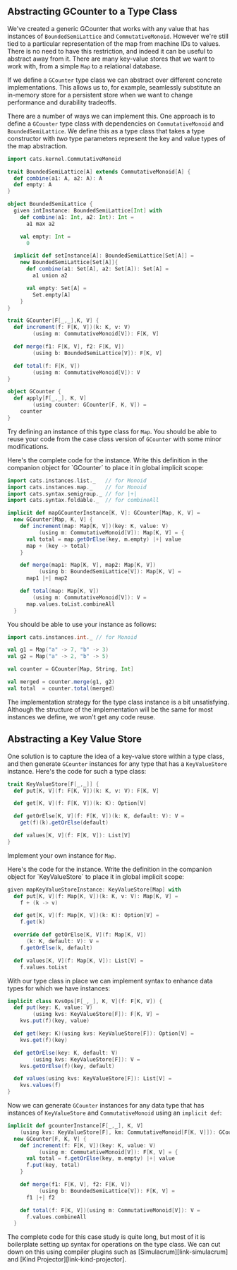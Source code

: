 ## Abstracting GCounter to a Type Class

We've created a generic GCounter
that works with any value
that has instances of `BoundedSemiLattice`
and `CommutativeMonoid`.
However we're still tied to
a particular representation of the map from machine IDs to values.
There is no need to have this restriction,
and indeed it can be useful to abstract away from it.
There are many key-value stores that we want to work with,
from a simple `Map` to a relational database.

If we define a `GCounter` type class
we can abstract over different concrete implementations.
This allows us to, for example,
seamlessly substitute an in-memory store for a persistent store
when we want to change performance and durability tradeoffs.

There are a number of ways we can implement this.
One approach is to define a `GCounter` type class
with dependencies on `CommutativeMonoid` and `BoundedSemiLattice`.
We define this as a type class that takes
a type constructor with *two* type parameters
represent the key and value types of the map abstraction.

```scala mdoc:reset-object:invisible
import cats.kernel.CommutativeMonoid

trait BoundedSemiLattice[A] extends CommutativeMonoid[A] {
  def combine(a1: A, a2: A): A
  def empty: A
}

object BoundedSemiLattice {
  given intInstance: BoundedSemiLattice[Int] with
    def combine(a1: Int, a2: Int): Int =
      a1 max a2

    val empty: Int =
      0

  implicit def setInstance[A]: BoundedSemiLattice[Set[A]] =
    new BoundedSemiLattice[Set[A]]{
      def combine(a1: Set[A], a2: Set[A]): Set[A] =
        a1 union a2

      val empty: Set[A] =
        Set.empty[A]
    }
}
```
```scala mdoc:silent
trait GCounter[F[_,_],K, V] {
  def increment(f: F[K, V])(k: K, v: V)
        (using m: CommutativeMonoid[V]): F[K, V]

  def merge(f1: F[K, V], f2: F[K, V])
        (using b: BoundedSemiLattice[V]): F[K, V]

  def total(f: F[K, V])
        (using m: CommutativeMonoid[V]): V
}

object GCounter {
  def apply[F[_,_], K, V]
        (using counter: GCounter[F, K, V]) =
    counter
}
```

Try defining an instance of this type class for `Map`.
You should be able to reuse your code from the
case class version of `GCounter`
with some minor modifications.

<div class="solution">
Here's the complete code for the instance.
Write this definition
in the companion object for `GCounter`
to place it in global implicit scope:

```scala mdoc:silent
import cats.instances.list._   // for Monoid
import cats.instances.map._    // for Monoid
import cats.syntax.semigroup._ // for |+|
import cats.syntax.foldable._  // for combineAll

implicit def mapGCounterInstance[K, V]: GCounter[Map, K, V] =
  new GCounter[Map, K, V] {
    def increment(map: Map[K, V])(key: K, value: V)
          (using m: CommutativeMonoid[V]): Map[K, V] = {
      val total = map.getOrElse(key, m.empty) |+| value
      map + (key -> total)
    }

    def merge(map1: Map[K, V], map2: Map[K, V])
          (using b: BoundedSemiLattice[V]): Map[K, V] =
      map1 |+| map2

    def total(map: Map[K, V])
        (using m: CommutativeMonoid[V]): V =
      map.values.toList.combineAll
  }
```
</div>

You should be able to use your instance as follows:

```scala mdoc:silent
import cats.instances.int._ // for Monoid

val g1 = Map("a" -> 7, "b" -> 3)
val g2 = Map("a" -> 2, "b" -> 5)

val counter = GCounter[Map, String, Int]
```

```scala mdoc
val merged = counter.merge(g1, g2)
val total  = counter.total(merged)
```

The implementation strategy
for the type class instance
is a bit unsatisfying.
Although the structure of the implementation
will be the same for most instances we define,
we won't get any code reuse.

## Abstracting a Key Value Store

One solution is to capture
the idea of a key-value store within a type class,
and then generate `GCounter` instances
for any type that has a `KeyValueStore` instance.
Here's the code for such a type class:

```scala mdoc:silent
trait KeyValueStore[F[_,_]] {
  def put[K, V](f: F[K, V])(k: K, v: V): F[K, V]

  def get[K, V](f: F[K, V])(k: K): Option[V]

  def getOrElse[K, V](f: F[K, V])(k: K, default: V): V =
    get(f)(k).getOrElse(default)

  def values[K, V](f: F[K, V]): List[V]
}
```

Implement your own instance for `Map`.

<div class="solution">
Here's the code for the instance.
Write the definition in
the companion object for `KeyValueStore`
to place it in global implicit scope:

```scala mdoc:silent
given mapKeyValueStoreInstance: KeyValueStore[Map] with
  def put[K, V](f: Map[K, V])(k: K, v: V): Map[K, V] =
    f + (k -> v)

  def get[K, V](f: Map[K, V])(k: K): Option[V] =
    f.get(k)

  override def getOrElse[K, V](f: Map[K, V])
      (k: K, default: V): V =
    f.getOrElse(k, default)

  def values[K, V](f: Map[K, V]): List[V] =
    f.values.toList
```
</div>

With our type class in place we can implement syntax
to enhance data types for which we have instances:

```scala mdoc:silent
implicit class KvsOps[F[_,_], K, V](f: F[K, V]) {
  def put(key: K, value: V)
        (using kvs: KeyValueStore[F]): F[K, V] =
    kvs.put(f)(key, value)

  def get(key: K)(using kvs: KeyValueStore[F]): Option[V] =
    kvs.get(f)(key)

  def getOrElse(key: K, default: V)
        (using kvs: KeyValueStore[F]): V =
    kvs.getOrElse(f)(key, default)

  def values(using kvs: KeyValueStore[F]): List[V] =
    kvs.values(f)
}
```

Now we can generate `GCounter` instances
for any data type that has
instances of `KeyValueStore` and `CommutativeMonoid`
using an `implicit def`:

```scala mdoc:silent
implicit def gcounterInstance[F[_,_], K, V]
    (using kvs: KeyValueStore[F], km: CommutativeMonoid[F[K, V]]): GCounter[F, K, V] =
  new GCounter[F, K, V] {
    def increment(f: F[K, V])(key: K, value: V)
          (using m: CommutativeMonoid[V]): F[K, V] = {
      val total = f.getOrElse(key, m.empty) |+| value
      f.put(key, total)
    }

    def merge(f1: F[K, V], f2: F[K, V])
          (using b: BoundedSemiLattice[V]): F[K, V] =
      f1 |+| f2

    def total(f: F[K, V])(using m: CommutativeMonoid[V]): V =
      f.values.combineAll
  }
```

The complete code for this case study is quite long,
but most of it is boilerplate setting up syntax
for operations on the type class.
We can cut down on this using compiler plugins
such as [Simulacrum][link-simulacrum]
and [Kind Projector][link-kind-projector].
